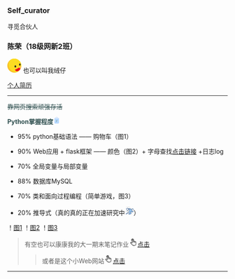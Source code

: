 ### Self_curator
寻觅合伙人
### 陈荣（18级网新2班）
<svg t="1576668102905" class="icon" viewBox="0 0 1024 1024" version="1.1" xmlns="http://www.w3.org/2000/svg" p-id="5227" width="32" height="32"><path d="M512 512m-511.982387 0a511.982387 511.982387 0 1 0 1023.964774 0 511.982387 511.982387 0 1 0-1023.964774 0Z" fill="#F9C228" p-id="5228"></path><path d="M917.619539 199.639491C761.536154-3.082215 483.485105-56.554248 265.951152 62.930031a531.620502 531.620502 0 0 0-166.598142 387.161472c0 294.430822 238.686756 533.099966 533.099966 533.099966a535.424837 535.424837 0 0 0 101.219951-9.598899 514.289646 514.289646 0 0 0 90.705195-55.973031C1048.393533 745.138768 1090.223598 423.672515 917.619539 199.639491z" fill="#FCDC22" p-id="5229"></path><path d="M972.042656 550.272308c-111.329618 114.904988-252.600757 198.670795-415.482628 260.033299 0 0 55.867355 156.664603 207.829377 101.53698 250.628139-90.846096 207.653251-361.570279 207.653251-361.570279z" fill="#FC9B88" p-id="5230"></path><path d="M522.690884 570.08655a80.119986 64.145304 90 1 0 128.290609 0 80.119986 64.145304 90 1 0-128.290609 0Z" fill="#282828" p-id="5231"></path><path d="M860.519298 429.449467a80.119986 54.881046 90 1 0 109.762092 0 80.119986 54.881046 90 1 0-109.762092 0Z" fill="#282828" p-id="5232"></path><path d="M953.813553 724.584795a261.319023 261.319023 0 0 0-116.014585-59.988717C754.121225 723.616099 659.699759 771.434469 556.560028 810.305607c0 0 55.867355 156.664603 207.829377 101.53698 110.959752-40.209701 164.361335-115.64472 189.424148-187.257792z" fill="#EA0F1A" p-id="5233"></path></svg>
也可以叫我绒仔

[个人简历](https://ccrr_zn.gitee.io/resume/)  
***
<font color="#2F4F4F">~~靠网页搜索顽强存活~~</font>

<font color="#2F4F4F">**Python掌握程度**</font><svg t="1576670995560" class="icon" viewBox="0 0 1088 1024" version="1.1" xmlns="http://www.w3.org/2000/svg" p-id="7322" width="16" height="16"><path d="M840.5333333 201.55733333H224.7680003a97.450667 97.450667 0 0 0-1.194667 14.336v656.554667a102.4 102.4 0 0 0 102.4 102.4h413.354667a102.4 102.4 0 0 0 102.4-102.4V215.89333333a97.792 97.792 0 0 0-1.194667-14.336z" fill="#BBDCFF" p-id="7323"></path><path d="M619.0080003 415.06133333L447.1466663 620.03200033h73.728l-74.581333 164.181333 172.544-205.141333h-75.093333l75.264-164.010667z" fill="#FFD300" p-id="7324"></path><path d="M739.3280003 103.25333333H325.9733333A112.810667 112.810667 0 0 0 213.3333333 215.89333333v656.725333a112.810667 112.810667 0 0 0 112.64 112.64h413.354667a112.981333 112.981333 0 0 0 112.810666-112.64V215.89333333a112.981333 112.981333 0 0 0-112.810666-112.64z m92.330666 769.365333a92.501333 92.501333 0 0 1-92.330666 92.16H325.9733333a92.330667 92.330667 0 0 1-92.16-92.16V215.89333333A92.16 92.16 0 0 1 325.9733333 123.73333333h413.354667a92.330667 92.330667 0 0 1 92.330666 92.16zM378.7093333 72.53333333a51.2 51.2 0 0 1 51.2-51.2h204.8a51.2 51.2 0 0 1 51.2 51.2 10.24 10.24 0 0 1-20.48 0 30.890667 30.890667 0 0 0-30.72-30.72h-204.8a30.890667 30.890667 0 0 0-30.72 30.72 10.24 10.24 0 0 1-10.24 10.24 10.24 10.24 0 0 1-10.24-10.24z m46.421333 557.738667h79.701334L406.1866663 847.87200033l234.666667-279.04H559.7866663l100.352-218.624z m171.690667-40.96L486.4000003 720.72533333l50.346666-110.933333h-68.266666l109.056-130.048-50.176 109.568z" fill="#3989FF" p-id="7325"></path></svg>

+ 95% python基础语法 —— 购物车（图1） 

+ 90% Web应用 + flask框架 —— 颜色（图2）+ 字母查找[点击链接](http://ccrr.pythonanywhere.com/) +日志log

+ 70% 全局变量与局部变量

+ 88% 数据库MySQL

+ 70% 类和面向过程编程（简单游戏，图3）

+ 20% 推导式（真的真的正在加速研究中<svg t="1576673354526" class="icon" viewBox="0 0 1024 1024" version="1.1" xmlns="http://www.w3.org/2000/svg" p-id="9965" width="20" height="20"><path d="M550.111903 498.308615m-339.791999 0a339.791999 339.791999 0 1 0 679.583998 0 339.791999 339.791999 0 1 0-679.583998 0Z" fill="#E9EAEB" p-id="9966"></path><path d="M227.298666 73.478304h356.770762v33.957525H227.298666zM6.358005 583.202427h305.834474v33.957525H6.358005zM159.311367 73.478304h33.957525v33.957525h-33.957525zM91.324067 73.478304h33.957525v33.957525h-33.957525z" fill="#BCC0C4" p-id="9967"></path><path d="M898.729861 368.224799m-92.160834 6.751697a92.407818 92.407818 0 1 0 184.321668-13.503394 92.407818 92.407818 0 1 0-184.321668 13.503394Z" fill="#FFFFFF" p-id="9968"></path><path d="M898.501658 477.6451a109.38658 109.38658 0 1 1 109.24208-117.334086 109.45883 109.45883 0 0 1-101.150074 117.045086q-4.046003 0.289-8.092006 0.289z m0-184.743385h-5.563254a75.356805 75.356805 0 1 0 80.703309 69.649051 75.501305 75.501305 0 0 0-74.923305-69.721302z" fill="#2A5082" p-id="9969"></path><path d="M820.327101 573.37642l-91.035067-199.626896S640.857969 289.794962 601.04819 277.367953H346.222254c9.826007 36.630777 41.760531 65.025048 87.783814 72.250053l124.703591 15.461511 53.392789 71.527553-110.614831 114.082833-6.141254 7.658506c-55.921541 70.154801-19.796514 128.460594 35.330276 190.306639l62.929796 65.025048-170.004375 98.982572 25.937769 44.361533 252.441685-81.136809a46.312284 46.312284 0 0 0 22.686517-69.576801L627.130459 662.316235l77.813307-79.113808s43.350032 70.516052 66.036549 84.966062h121.885839c65.530798 0 98.982572-67.9873 98.982572-67.987299z" fill="#A3D4FF" p-id="9970"></path><path d="M454.814083 973.208213l-10.404008-32.368024L696.77951 859.77563a29.333521 29.333521 0 0 0 13.79976-43.855782L605.238693 660.293234 708.050519 555.819657l11.343258 18.496014c15.822762 25.648769 42.627531 64.230297 57.222042 76.874056h116.250335c33.018274 0 56.716292-21.675016 70.299301-38.292528l-154.470613-24.131518L715.275524 383.792281c-25.143018-23.481267-87.422564-78.391307-117.045086-89.373315H372.087773a91.107317 91.107317 0 0 0 64.447047 38.437028l131.422846 16.328512 66.397799 88.939815-120.079588 123.764341-5.563254 7.225005c-45.806534 57.800042-23.120017 103.534326 34.752275 168.414873L621.350455 817.509349l-188.861638 109.82008-17.123263-29.405771L566.440415 809.923093l-47.829535-49.491286c-52.887039-59.245043-103.173076-128.966344-36.125027-212.704156l7.225006-8.886756 100.138573-103.678826L549.100402 381.046779l-117.550836-14.45001C380.685529 358.577013 341.74275 326.208989 329.821492 281.775206l-5.707755-21.675015h279.607705l2.456502 0.79475C648.516475 274.550201 731.604036 352.580258 740.996543 361.250265l2.384251 2.239751 88.650815 194.352643 185.321386 28.900021-10.187257 20.735765c-1.589501 3.179002-39.015029 77.452057-114.227334 77.452057H765.850561l-4.190503-2.673252c-18.279263-11.632259-44.289282-48.624286-59.750794-72.250053l-53.031539 53.970789 89.734566 132.506597A63.291046 63.291046 0 0 1 708.050519 891.926903z" fill="#2A5082" p-id="9971"></path><path d="M113.577083 918.066972l328.658266-157.96029 14.710111 30.605122-328.658266 157.960291zM83.354886 881.327821l325.529838-230.152544 19.608665 27.72957L102.956325 909.050166z" fill="#2A5082" p-id="9972"></path><path d="M323.355112 201.931673l123.46089 223.007013-164.087095 90.839992-123.46089-222.999789z" fill="#FFFFFF" p-id="9973"></path><path d="M276.139702 538.840895l-139.876102-252.875186 193.774642-107.146828L469.625344 431.549566z m-93.925069-239.436676l107.146829 193.268892 134.385098-74.417555-106.930078-193.196641z" fill="#2A5082" p-id="9974"></path></svg>）

！[图1](Self_curator/blob/master/图1购物车.png)
！[图2](Self_curator/blob/master/图2颜色选择.png)
！[图3](Self_curator/blob/master/图3类.png)

> 有空也可以康康我的大一期末笔记作业[<svg t="1576673520590" class="icon" viewBox="0 0 1024 1024" version="1.1" xmlns="http://www.w3.org/2000/svg" p-id="10944" width="20" height="20"><path d="M775.779 418.172l-2.051 0c-15.159 0-27.6 4.355-39.583 11.771-10.486-30.584-37.159-52.615-71.513-52.615-15.16 0-29.638 4.354-41.62 11.77-10.487-30.583-37.172-52.615-71.527-52.615-13.399 0-25.85 3.357-36.873 9.255l0-78.691c0-42.861-32.418-77.606-75.59-77.606-43.173 0-78.17 34.745-78.17 77.606l0 301.282-47.49-47.295c-30.528-30.306-84.558-25.992-110.55 0s-43.038 78.308-5.818 115.528l218.306 216.875c4.504 4.471 9.455 8.2 14.663 11.353 39.803 32.47 85.412 51.692 181.857 51.692 220.324 0 240.728-118.865 240.728-265.492L850.548 495.777C850.547 452.917 818.952 418.172 775.779 418.172zM809.403 650.988c0 124.069-0.593 224.647-199.585 224.647-84.298 0-134.907-18.796-173.246-56.858L229.904 613.455c-18.285-18.285-13.687-41.664 1.282-56.633 14.968-14.968 42.441-15.486 56.902-1.131 0 0 36.259 36.045 67.498 67.1 23.641 23.502 44.408 44.145 44.408 44.145l0-391.72c0-20.302 16.578-36.76 37.028-36.76 20.449 0 34.448 16.459 34.448 36.76l0 249.154 0.415 0c-0.27 1.32-0.415 2.685-0.415 4.085 0 11.278 9.21 20.423 20.571 20.423 11.36 0 20.57-9.144 20.57-20.423 0-1.4-0.144-2.765-0.415-4.085l0.415 0L512.611 422.257c0-20.302 14.795-36.761 35.245-36.761 0 0 36.232-0.49 36.232 36.761l0 134.787 0.415 0c-0.27 1.321-0.415 2.686-0.415 4.085 0 11.279 9.21 20.423 20.57 20.423 11.361 0 20.571-9.143 20.571-20.423 0-1.399-0.144-2.764-0.415-4.085l0.415 0 0-93.942c0-20.303 14.559-36.762 35.01-36.762 0 0 36.983 2.303 36.983 36.762l0 118.449 0.415 0c-0.269 1.32-0.415 2.686-0.415 4.085 0 11.279 9.21 20.423 20.571 20.423s20.055-9.143 20.055-20.423c0-1.399-0.136-2.765-0.392-4.085l0.392 0 0-80.872c0-20.302 15.255-36.761 35.704-36.761 0 0 35.851-1.45 35.851 36.761C809.403 500.679 809.403 617.954 809.403 650.988zM328.307 382.755l0-68.631c-6.531-14.641-10.24-30.817-10.24-47.884 0-65.037 52.723-117.76 117.76-117.76s117.76 52.723 117.76 117.76c0 8.884-1.05 17.509-2.935 25.82 14.812 0.578 28.176 6.726 37.904 16.597 3.771-13.518 5.99-27.685 5.99-42.417 0-87.658-71.062-158.72-158.72-158.72s-158.72 71.062-158.72 158.72C277.107 312.36 296.898 353.755 328.307 382.755z" p-id="10945"></path></svg>点击](http://ccrr_zn.gitee.io/ccrr)
> >或者是这个小Web网站[<svg t="1576673520590" class="icon" viewBox="0 0 1024 1024" version="1.1" xmlns="http://www.w3.org/2000/svg" p-id="10944" width="20" height="20"><path d="M775.779 418.172l-2.051 0c-15.159 0-27.6 4.355-39.583 11.771-10.486-30.584-37.159-52.615-71.513-52.615-15.16 0-29.638 4.354-41.62 11.77-10.487-30.583-37.172-52.615-71.527-52.615-13.399 0-25.85 3.357-36.873 9.255l0-78.691c0-42.861-32.418-77.606-75.59-77.606-43.173 0-78.17 34.745-78.17 77.606l0 301.282-47.49-47.295c-30.528-30.306-84.558-25.992-110.55 0s-43.038 78.308-5.818 115.528l218.306 216.875c4.504 4.471 9.455 8.2 14.663 11.353 39.803 32.47 85.412 51.692 181.857 51.692 220.324 0 240.728-118.865 240.728-265.492L850.548 495.777C850.547 452.917 818.952 418.172 775.779 418.172zM809.403 650.988c0 124.069-0.593 224.647-199.585 224.647-84.298 0-134.907-18.796-173.246-56.858L229.904 613.455c-18.285-18.285-13.687-41.664 1.282-56.633 14.968-14.968 42.441-15.486 56.902-1.131 0 0 36.259 36.045 67.498 67.1 23.641 23.502 44.408 44.145 44.408 44.145l0-391.72c0-20.302 16.578-36.76 37.028-36.76 20.449 0 34.448 16.459 34.448 36.76l0 249.154 0.415 0c-0.27 1.32-0.415 2.685-0.415 4.085 0 11.278 9.21 20.423 20.571 20.423 11.36 0 20.57-9.144 20.57-20.423 0-1.4-0.144-2.765-0.415-4.085l0.415 0L512.611 422.257c0-20.302 14.795-36.761 35.245-36.761 0 0 36.232-0.49 36.232 36.761l0 134.787 0.415 0c-0.27 1.321-0.415 2.686-0.415 4.085 0 11.279 9.21 20.423 20.57 20.423 11.361 0 20.571-9.143 20.571-20.423 0-1.399-0.144-2.764-0.415-4.085l0.415 0 0-93.942c0-20.303 14.559-36.762 35.01-36.762 0 0 36.983 2.303 36.983 36.762l0 118.449 0.415 0c-0.269 1.32-0.415 2.686-0.415 4.085 0 11.279 9.21 20.423 20.571 20.423s20.055-9.143 20.055-20.423c0-1.399-0.136-2.765-0.392-4.085l0.392 0 0-80.872c0-20.302 15.255-36.761 35.704-36.761 0 0 35.851-1.45 35.851 36.761C809.403 500.679 809.403 617.954 809.403 650.988zM328.307 382.755l0-68.631c-6.531-14.641-10.24-30.817-10.24-47.884 0-65.037 52.723-117.76 117.76-117.76s117.76 52.723 117.76 117.76c0 8.884-1.05 17.509-2.935 25.82 14.812 0.578 28.176 6.726 37.904 16.597 3.771-13.518 5.99-27.685 5.99-42.417 0-87.658-71.062-158.72-158.72-158.72s-158.72 71.062-158.72 158.72C277.107 312.36 296.898 353.755 328.307 382.755z" p-id="10945"></path></svg>点击](http://ccrr_zn.gitee.io/web_html/)

***
